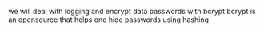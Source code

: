 we will deal with logging and encrypt data passwords with bcrypt
bcrypt is an opensource that helps one hide passwords using hashing

